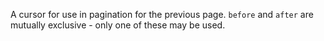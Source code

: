 A cursor for use in pagination for the previous page. `before` and `after` are mutually exclusive - only one of these may be used.